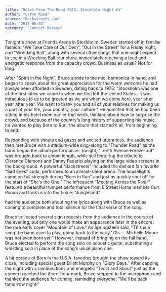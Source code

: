 ```yaml
---
title: "Notes From The Road 2013: Stockholm Night #1"
author: "Caryn Rose"
source: "Backstreets.com"
date: "2013-05-03"
category: "Concert Review"
---
```


Tonight's show at Friends Arena in Stockholm, Sweden started off in familiar fashion: "We Take Care of Our Own", "Out in the Street" for a Friday night, and "Wrecking Ball", along with several other songs that one might expect to see in a Wrecking Ball tour show, immediately receiving a loud and energetic response from the capacity crowd. Business as usual? Not for long.

After "Spirit in the Night", Bruce strode to the mic, harmonica in hand, and began to speak about his great appreciation for the warm welcome he had always been afforded in Sweden, dating back to 1975: "Stockholm was one of the first cities we came to when we first left the United States...it was miraculous to us to be greeted as we are when we come here, year after year after year. We want to thank you and all of your relatives for making us a part of your life, your country, your culture." He admitted that he had been sitting in his hotel room earlier that week, thinking about how to surprise the crowd, and because of the country's long history of supporting his music, he wanted to play Born to Run, the album that started it all, from beginning to end.

Responding with shouts and gasps and excited utterances, the audience then met Bruce with a stadium-wide sing-along to "Thunder Road" as the band began the album performance. Tonight, "Tenth Avenue Freeze-out" was brought back to album length, while still featuring the tribute to Clarence Clemons and Danny Federici playing on the large video screens in the background. A powerful "Backstreets" included the diehard fan favorite "Sad Eyes" coda, performed to an almost-silent arena. The houselights came on full strength during "Born to Run" and just as quickly shut off for the start of "She's the One." The infrequent "Meeting Across the River" featured a beautiful trumpet performance from E Street Horns member Curt Ramm and took us into the finale: "Jungleland"

had the audience both shouting the lyrics along with Bruce as well as coming to complete and total silence for the final verse of the song.

Bruce collected several sign requests from the audience in the course of the evening, but only one would make an appearance later in the encore: the rare early cover "Mountain of Love." As Springsteen said, "This is a song the band used to play, going back to the early '70s — Michelle Moore was not even born yet!" However, instead of bringing on the full band, Bruce elected to perform the song solo on acoustic guitar, substituting a whistling solo in place of the song's usual piano one.

A hit parade of Born in the U.S.A. favorites brought the show toward its close, including special guest Elliott Murphy on "Glory Days." After capping the night with a rambunctious and energetic "Twist and Shout" just as the concert reached the three-hour mark, Bruce stepped to the microphone and thanked the audience for coming, reminding everyone: "We'll be back tomorrow night!"
